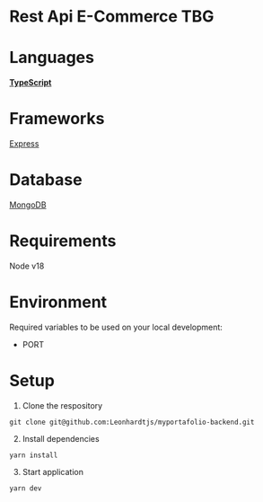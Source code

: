 # Rest Api E-Commerce TBG

# Languages

**[TypeScript](https://www.typescriptlang.org/docs/handbook/typescript-in-5-minutes.html)**

# Frameworks

[Express](https://expressjs.com)

# Database

[MongoDB](https://www.mongodb.com)

# Requirements
Node v18

# Environment

Required variables to be used on your local development:

- PORT

# Setup

1. Clone the respository
```
git clone git@github.com:Leonhardtjs/myportafolio-backend.git
```
2. Install dependencies

```
yarn install
```
3. Start application
```
yarn dev
```